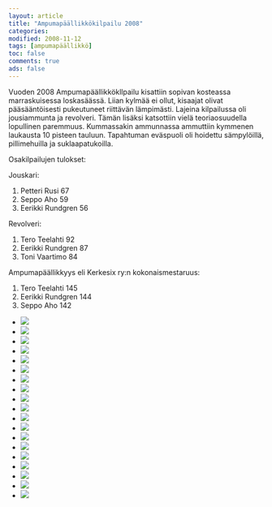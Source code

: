 ```yaml
--- 
layout: article 
title: "Ampumapäällikkökilpailu 2008" 
categories: 
modified: 2008-11-12 
tags: [ampumapäällikkö]
toc: false 
comments: true 
ads: false 
--- 
```


Vuoden 2008 Ampumapäällikkökllpailu kisattiin sopivan kosteassa
marraskuisessa loskasäässä. Liian kylmää ei ollut, kisaajat olivat
pääsääntöisesti pukeutuneet riittävän lämpimästi. Lajeina kilpailussa
oli jousiammunta ja revolveri. Tämän lisäksi katsottiin vielä
teoriaosuudella lopullinen paremmuus. Kummassakin ammunnassa ammuttiin
kymmenen laukausta 10 pisteen tauluun. Tapahtuman eväspuoli oli hoidettu
sämpylöillä, pillimehuilla ja suklaapatukoilla.

Osakilpailujen tulokset:

Jouskari: 

1.  Petteri Rusi 67
2.  Seppo Aho 59
3.  Eerikki Rundgren 56

Revolveri: 

1.  Tero Teelahti 92
2.  Eerikki Rundgren 87
3.  Toni Vaartimo 84

Ampumapäällikkyys eli Kerkesix ry:n kokonaismestaruus:

1.  Tero Teelahti 145
2.  Eerikki Rundgren 144
3.  Seppo Aho 142

<div class="image-gallery">

-   [![](/Media/Default/ImageGalleries/ampumapaallikko-2008/Thumbnails/ampu%20ja%20vuosijuhla%202008%20012.jpg)](/Media/Default/ImageGalleries/ampumapaallikko-2008/ampu%20ja%20vuosijuhla%202008%20012.jpg)
-   [![](/Media/Default/ImageGalleries/ampumapaallikko-2008/Thumbnails/ampu%20ja%20vuosijuhla%202008%20015.jpg)](/Media/Default/ImageGalleries/ampumapaallikko-2008/ampu%20ja%20vuosijuhla%202008%20015.jpg)
-   [![](/Media/Default/ImageGalleries/ampumapaallikko-2008/Thumbnails/ampu%20ja%20vuosijuhla%202008%20019.jpg)](/Media/Default/ImageGalleries/ampumapaallikko-2008/ampu%20ja%20vuosijuhla%202008%20019.jpg)
-   [![](/Media/Default/ImageGalleries/ampumapaallikko-2008/Thumbnails/ampu%20ja%20vuosijuhla%202008%20020.jpg)](/Media/Default/ImageGalleries/ampumapaallikko-2008/ampu%20ja%20vuosijuhla%202008%20020.jpg)
-   [![](/Media/Default/ImageGalleries/ampumapaallikko-2008/Thumbnails/ampu%20ja%20vuosijuhla%202008%20022.jpg)](/Media/Default/ImageGalleries/ampumapaallikko-2008/ampu%20ja%20vuosijuhla%202008%20022.jpg)
-   [![](/Media/Default/ImageGalleries/ampumapaallikko-2008/Thumbnails/ampu%20ja%20vuosijuhla%202008%20026.jpg)](/Media/Default/ImageGalleries/ampumapaallikko-2008/ampu%20ja%20vuosijuhla%202008%20026.jpg)
-   [![](/Media/Default/ImageGalleries/ampumapaallikko-2008/Thumbnails/ampu%20ja%20vuosijuhla%202008%20027.jpg)](/Media/Default/ImageGalleries/ampumapaallikko-2008/ampu%20ja%20vuosijuhla%202008%20027.jpg)
-   [![](/Media/Default/ImageGalleries/ampumapaallikko-2008/Thumbnails/ampu%20ja%20vuosijuhla%202008%20031.jpg)](/Media/Default/ImageGalleries/ampumapaallikko-2008/ampu%20ja%20vuosijuhla%202008%20031.jpg)
-   [![](/Media/Default/ImageGalleries/ampumapaallikko-2008/Thumbnails/ampu%20ja%20vuosijuhla%202008%20033.jpg)](/Media/Default/ImageGalleries/ampumapaallikko-2008/ampu%20ja%20vuosijuhla%202008%20033.jpg)
-   [![](/Media/Default/ImageGalleries/ampumapaallikko-2008/Thumbnails/ampu%20ja%20vuosijuhla%202008%20034.jpg)](/Media/Default/ImageGalleries/ampumapaallikko-2008/ampu%20ja%20vuosijuhla%202008%20034.jpg)
-   [![](/Media/Default/ImageGalleries/ampumapaallikko-2008/Thumbnails/ampu%20ja%20vuosijuhla%202008%20038.jpg)](/Media/Default/ImageGalleries/ampumapaallikko-2008/ampu%20ja%20vuosijuhla%202008%20038.jpg)
-   [![](/Media/Default/ImageGalleries/ampumapaallikko-2008/Thumbnails/ampu%20ja%20vuosijuhla%202008%20045.jpg)](/Media/Default/ImageGalleries/ampumapaallikko-2008/ampu%20ja%20vuosijuhla%202008%20045.jpg)
-   [![](/Media/Default/ImageGalleries/ampumapaallikko-2008/Thumbnails/ampu%20ja%20vuosijuhla%202008%20046.jpg)](/Media/Default/ImageGalleries/ampumapaallikko-2008/ampu%20ja%20vuosijuhla%202008%20046.jpg)
-   [![](/Media/Default/ImageGalleries/ampumapaallikko-2008/Thumbnails/ampu%20ja%20vuosijuhla%202008%20048.jpg)](/Media/Default/ImageGalleries/ampumapaallikko-2008/ampu%20ja%20vuosijuhla%202008%20048.jpg)
-   [![](/Media/Default/ImageGalleries/ampumapaallikko-2008/Thumbnails/ampu%20ja%20vuosijuhla%202008%20051.jpg)](/Media/Default/ImageGalleries/ampumapaallikko-2008/ampu%20ja%20vuosijuhla%202008%20051.jpg)
-   [![](/Media/Default/ImageGalleries/ampumapaallikko-2008/Thumbnails/ampu%20ja%20vuosijuhla%202008%20057.jpg)](/Media/Default/ImageGalleries/ampumapaallikko-2008/ampu%20ja%20vuosijuhla%202008%20057.jpg)
-   [![](/Media/Default/ImageGalleries/ampumapaallikko-2008/Thumbnails/ampu%20ja%20vuosijuhla%202008%20059.jpg)](/Media/Default/ImageGalleries/ampumapaallikko-2008/ampu%20ja%20vuosijuhla%202008%20059.jpg)
-   [![](/Media/Default/ImageGalleries/ampumapaallikko-2008/Thumbnails/ampu%20ja%20vuosijuhla%202008%20063.jpg)](/Media/Default/ImageGalleries/ampumapaallikko-2008/ampu%20ja%20vuosijuhla%202008%20063.jpg)
-   [![](/Media/Default/ImageGalleries/ampumapaallikko-2008/Thumbnails/ampu%20ja%20vuosijuhla%202008%20074.jpg)](/Media/Default/ImageGalleries/ampumapaallikko-2008/ampu%20ja%20vuosijuhla%202008%20074.jpg)

</div>
